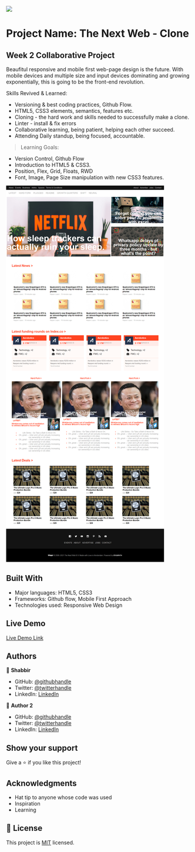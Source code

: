![](https://img.shields.io/badge/Microverse-blueviolet)

# Project Name: The Next Web - Clone

## Week 2 Collaborative Project

Beaufitul responsive and mobile first web-page design is the future. With mobile devices and multiple size and input devices dominating and growing exponentially, this is going to be the front-end revolution.

Skills Revived & Learned:

- Versioning & best coding practices, Github Flow.
- HTML5, CSS3 elements, semantics, features etc.
- Cloning - the hard work and skills needed to successfully make a clone.
- Linter - install & fix errors
- Collaborative learning, being patient, helping each other succeed.
- Attending Daily standup, being focused, accountable.

> Learning Goals:

- Version Control, Github Flow
- Introduction to HTML5 & CSS3.
- Position, Flex, Grid, Floats, RWD
- Font, Image, Page Size manipulation with new CSS3 features.

![screenshot](./assets/images/SITE-Image-readme.png)

## Built With

- Major languages: HTML5, CSS3
- Frameworks: Github flow, Mobile First Approach
- Technologies used: Responsive Web Design

## Live Demo

[Live Demo Link](https://smy5152.github.io/microverse-the-next-web/.)

## Authors

👤 **Shabbir**

- GitHub: [@githubhandle](https://github.com/smy5152)
- Twitter: [@twitterhandle](https://twitter.com/smymisr)
- LinkedIn: [LinkedIn](https://linkedin.com/shabbirmyamani)

👤 **Author 2**

- GitHub: [@githubhandle](url)
- Twitter: [@twitterhandle](url)
- LinkedIn: [LinkedIn](url)

## Show your support

Give a ⭐️ if you like this project!

## Acknowledgments

- Hat tip to anyone whose code was used
- Inspiration
- Learning

## 📝 License

This project is [MIT](https://mit-license.org/) licensed.
